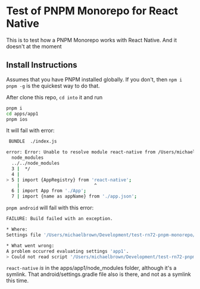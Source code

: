 # Test of PNPM Monorepo for React Native

This is to test how a PNPM Monorepo works with React Native.  And it doesn't at the moment

## Install Instructions

Assumes that you have PNPM installed globally.  If you don't, then `npm i pnpm -g` is the quickest way to do that.

After clone this repo, `cd into` it and run 

```bash
pnpm i
cd apps/app1
pnpm ios
```

It will fail with error:

```bash
 BUNDLE  ./index.js

error: Error: Unable to resolve module react-native from /Users/michaelbrown/Development/test-rn72-pnpm-monorepo/apps/app1/index.js: react-native could not be found within the project or in these directories:
  node_modules
  ../../node_modules
  3 |  */
  4 |
> 5 | import {AppRegistry} from 'react-native';
    |                            ^
  6 | import App from './App';
  7 | import {name as appName} from './app.json';
```

`pnpm android` will fail with this error:

```bash
FAILURE: Build failed with an exception.

* Where:
Settings file '/Users/michaelbrown/Development/test-rn72-pnpm-monorepo/apps/app1/android/settings.gradle' line: 2

* What went wrong:
A problem occurred evaluating settings 'app1'.
> Could not read script '/Users/michaelbrown/Development/test-rn72-pnpm-monorepo/apps/app1/node_modules/@react-native-community/cli-platform-android/native_modules.gradle' as it does not exist.
```

`react-native` *is* in the apps/app1/node_modules folder, although it's a symlink.  That android/settings.gradle file also is there, and not as a symlink this time.
